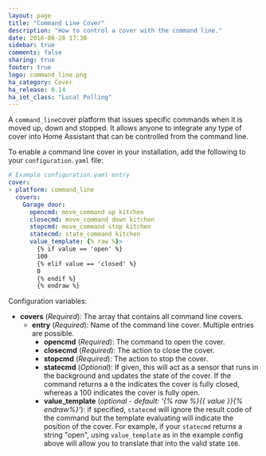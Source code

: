 ```yaml
---
layout: page
title: "Command Line Cover"
description: "How to control a cover with the command line."
date: 2016-06-28 17:30
sidebar: true
comments: false
sharing: true
footer: true
logo: command_line.png
ha_category: Cover
ha_release: 0.14
ha_iot_class: "Local Polling"
---
```


A `command_line`cover platform that issues specific commands when it is moved up, down and stopped. It allows anyone to integrate any type of cover into Home Assistant that can be controlled from the command line.

To enable a command line cover in your installation, add the following to your `configuration.yaml` file:

```yaml
# Example configuration.yaml entry
cover:
- platform: command_line
  covers:
    Garage door:
      opencmd: move_command up kitchen
      closecmd: move_command down kitchen
      stopcmd: move_command stop kitchen
      statecmd: state_command kitchen
      value_template: {% raw %}>
        {% if value == 'open' %}
        100
        {% elif value == 'closed' %}
        0
        {% endif %}
        {% endraw %}
```

Configuration variables:

- **covers** (*Required*): The array that contains all command line covers.
  - **entry** (*Required*): Name of the command line cover. Multiple entries are possible.
    - **opencmd** (*Required*): The command to open the cover.
    - **closecmd** (*Required*): The action to close the cover.
    - **stopcmd** (*Required*): The action to stop the cover.
    - **statecmd** (*Optional*): If given, this will act as a sensor that runs in the background and updates the state of the cover. If the command returns a `0` the indicates the cover is fully closed, whereas a 100 indicates the cover is fully open.
    - **value_template** (*optional - default: '{% raw %}{{ value }}{% endraw%}'*): if specified, `statecmd` will ignore the result code of the command but the template evaluating will indicate the position of the cover. For example, if your `statecmd` returns a string "open", using `value_template` as in the example config above will allow you to translate that into the valid state `100`.
